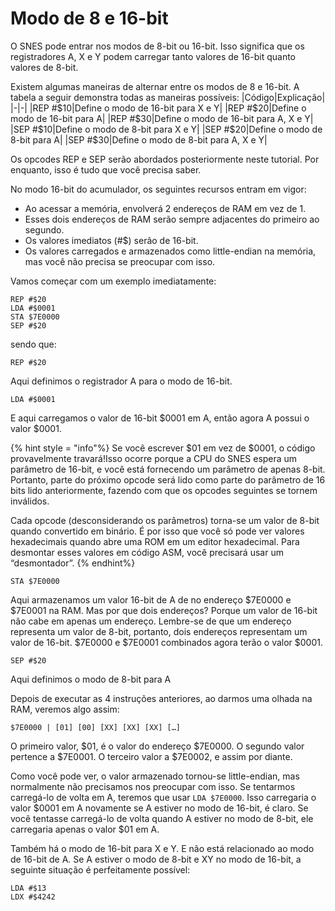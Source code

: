 # Modo de 8 e 16-bit
O SNES pode entrar nos modos de 8-bit ou 16-bit. Isso significa que os registradores A, X e Y podem carregar tanto valores de 16-bit quanto valores de 8-bit.

Existem algumas maneiras de alternar entre os modos de 8 e 16-bit. A tabela a seguir demonstra todas as maneiras possíveis:
|Código|Explicação|
|-|-|
|REP #$10|Define o modo de 16-bit para X e Y|
|REP #$20|Define o modo de 16-bit para A|
|REP #$30|Define o modo de 16-bit para A, X e Y|
|SEP #$10|Define o modo de 8-bit para X e Y|
|SEP #$20|Define o modo de 8-bit para A|
|SEP #$30|Define o modo de 8-bit para A, X e Y|


Os opcodes REP e SEP serão abordados posteriormente neste tutorial. Por enquanto, isso é tudo que você precisa saber.

No modo 16-bit do acumulador, os seguintes recursos entram em vigor:
* Ao acessar a memória, envolverá 2 endereços de RAM em vez de 1.
* Esses dois endereços de RAM serão sempre adjacentes do primeiro ao segundo.
* Os valores imediatos (#$) serão de 16-bit.
* Os valores carregados e armazenados como little-endian na memória, mas você não precisa se preocupar com isso.

Vamos começar com um exemplo imediatamente:
```
REP #$20
LDA #$0001
STA $7E0000
SEP #$20
```
sendo que:
```
REP #$20
```
Aqui definimos o registrador A para o modo de 16-bit.
```
LDA #$0001
```
E aqui carregamos o valor de 16-bit $0001 em A, então agora A possui o valor $0001.

{% hint style = "info"%}
Se você escrever $01 em vez de $0001, o código provavelmente travará!Isso ocorre porque a CPU do SNES espera um parâmetro de 16-bit, e você está fornecendo um parâmetro de apenas 8-bit.  Portanto, parte do próximo opcode será lido como parte do parâmetro de 16 bits lido anteriormente, fazendo com que os opcodes seguintes se tornem inválidos.

Cada opcode (desconsiderando os parâmetros) torna-se um valor de 8-bit quando convertido em binário. É por isso que você só pode ver valores hexadecimais quando abre uma ROM em um editor hexadecimal. Para desmontar esses valores em código ASM, você precisará usar um “desmontador”.
{% endhint%}

```
STA $7E0000
```
Aqui armazenamos um valor 16-bit de A de no endereço $7E0000 e $7E0001 na RAM. Mas por que dois endereços? Porque um valor de 16-bit não cabe em apenas um endereço. Lembre-se de que um endereço representa um valor de 8-bit, portanto, dois endereços representam um valor de 16-bit. $7E0000 e $7E0001 combinados agora terão o valor $0001.

```
SEP #$20
```
Aqui definimos o modo de 8-bit para A

Depois de executar as 4 instruções anteriores, ao darmos uma olhada na RAM, veremos algo assim:

```
$7E0000 | [01] [00] [XX] [XX] [XX] […]
```
O primeiro valor, $01, é o valor do endereço $7E0000. O segundo valor pertence a $7E0001. O terceiro valor a $7E0002, e assim por diante.

Como você pode ver, o valor armazenado tornou-se little-endian, mas normalmente não precisamos nos preocupar com isso. Se tentarmos carregá-lo de volta em A, teremos que usar `LDA $7E0000`. Isso carregaria o valor $0001 em A novamente se A estiver no modo de 16-bit, é claro. Se você tentasse carregá-lo de volta quando A estiver no modo de 8-bit, ele carregaria apenas o valor $01 em A.

Também há o modo de 16-bit para X e Y. E não está relacionado ao modo de 16-bit de A. Se A estiver o modo de 8-bit e XY no modo de 16-bit, a seguinte situação é perfeitamente possível:

```
LDA #$13
LDX #$4242
```